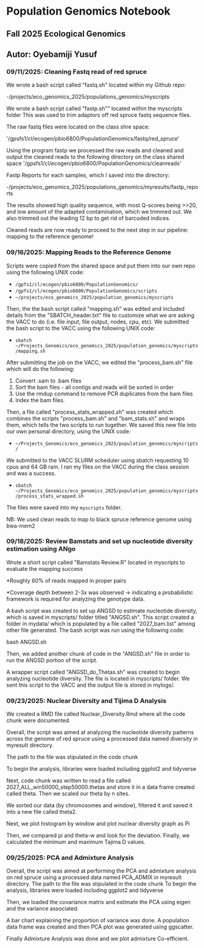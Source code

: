 # Population Genomics Notebook

## Fall 2025 Ecological Genomics

## Autor: Oyebamiji Yusuf

### 09/11/2025: Cleaning Fastq read of red spruce

We wrote a bash script called "fastq.sh" located within my Github repo:

-/projects/eco_genomics_2025/populations_genomics/myscripts

We wrote a bash script called "fastp.sh"" located within the myscripts folder 
This was used to trim adaptors off red spruce fastq sequence files.

The raw fastq files were located on the class shre space:

'/gpsfs1/cl/ecogen/pbio6800/PopulationGenomics/fastq/red_spruce'

Using the program fastp we processed the raw reads and cleaned and output the cleaned reads to the following directory on the class shared space 
'/gpsfs1/cl/ecogen/pbio6800/PopulationGenomics/cleanreads'

Fastp Reports for each samples, which I saved into the directory:

-/projects/eco_genomics_2025/populations_genomics/myresults/fastp_reports

The results showed high quality sequence, with most Q-scores being >>20, and low amount of the adapted contamination, which we trimmed out. We also trimmed out the leading 12 bp to get rid of barcoded indices.

Cleaned reads are now ready to proceed to the next step in our pipeline: mapping to the reference genome! 


### 09/16/2025: Mapping Reads to the Reference Genome

Scripts were copied from the shared space and put them into our own repo using the following UNIX code:

-   `/gpfs1/cl/ecogen/pbio6800/PopulationGenomics/`
-   `/gpfs1/cl/ecogen/pbio6800/PopulationGenomics/scripts`
-   `~/projects/eco_genomics_2025/population_genomics/myscripts`

Then, the the bash script called "mapping.sh" was edited and included details from the "SBATCH_header.txt" file to customize what we are asking the VACC to do (i.e. file input, file output, nodes, cpu, etc). We submitted the bash script to the VACC using the following UNIX code:

-   `sbatch ~/Projects_Genomics/eco_genomics_2025/population_genomics/myscripts/mapping.sh`

After submitting the job on the VACC, we edited the "process_bam.sh" file which will do the following:

1.  Convert .sam to .bam files
2.  Sort the bam files - all contigs and reads will be sorted in order
3.  Use the rmdup command to remove PCR duplicates from the bam files
4.  Index the bam files.

Then, a file called "process_stats_wrapped.sh" was created which combines the scripts "process_bam.sh" and "bam_stats.sh" and wraps them, which tells the two scripts to run together. We saved this new file into our own personal directory, using the UNIX code:

-   `~/Projects_Genomics/eco_genomics_2025/population_genomics/myscripts/`

We submitted to the VACC SLURM scheduler using sbatch requesting 10 cpus and 64 GB ram. I ran my files on the VACC during the class session and was a success. 

-   `sbatch ~/Projects_Genomics/eco_genomics_2025/population_genomics/myscripts/process_stats_wrapped.sh`

 The files were saved into my `myscripts` folder.

NB: We used clean reads to map to black spruce reference genome using bwa-mem2


### 09/18/2025: Review Bamstats and set up nucleotide diversity estimation using ANgo

Wrote a short script called "Bamstats Review.R" located in myscripts to evaluate the mapping success

*Roughly 60% of reads mapped in proper pairs

*Coverage depth between 2-3x was observed -> indicating a probabilistic framework is required for analyzing the genotype data.

A bash script was created to set up ANGSD to estimate nucleotide diversity, which is saved in myscripts/ folder titled "ANGSD.sh". This script created a folder in mydata/ which is populated by a file called "2027_bam.list" among other file generated. The bash script was run using the following code:

bash ANGSD.sh

Then, we added another chunk of code in the "ANGSD.sh" file in order to run the ANGSD portion of the script.

A wrapper script called "ANGSD_do_Thetas.sh" was created to begin analyzing nucleotide diversity. The file is located in myscripts/ folder. We sent this script to the VACC and the output file is stored in mylogs/.


### 09/23/2025: Nuclear Diversity and Tijima D Analysis

We created a RMD file called Nuclear_Diversity.Rmd where all the code chunk were documented.

Overall, the script was aimed at analyzing the nucleotide diversity patterns across the genome of red spruce using a processed data named diversity in myresult directory. 

The path to the file was stipulated in the code chunk

To begin the analysis, libraries were loaded including ggplot2 and tidyverse

Next, code chunk was written to read a file called 2027_ALL_win50000_step50000.thetas and store it in a data frame created called theta. Then we scaled our theta by n sites.

We sorted our data (by chromosomes and window), filtered it and saved it into a new file called theta2.

Next, we plot histogram by window and plot nuclear diversity graph as Pi

Then, we compared pi and theta-w and look for the deviation. Finally, we calculated the minimum and maximum Tajima D values.


### 09/25/2025: PCA and Admixture Analysis 
Overall, the script was aimed at performing the PCA and admixture analysis on red spruce using a processed data named PCA_ADMIX in myresult directory. The path to the file was stipulated in the code chunk
To begin the analysis, libraries were loaded including ggplot2 and tidyverse

Then, we loaded the covariance matrix and estimate the PCA using eigen and the variance associated.

A bar chart explaining the proportion of variance was done.
A population data frame was created and then PCA plot was generated using ggscatter.

Finally Admixture Analysis was done and we plot admixture Co-efficient.

